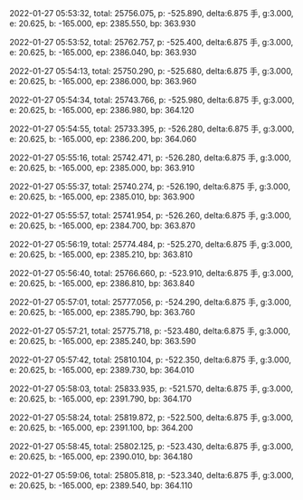 2022-01-27 05:53:32, total: 25756.075, p: -525.890, delta:6.875 手, g:3.000, e: 20.625, b: -165.000, ep: 2385.550, bp: 363.930

2022-01-27 05:53:52, total: 25762.757, p: -525.400, delta:6.875 手, g:3.000, e: 20.625, b: -165.000, ep: 2386.040, bp: 363.930

2022-01-27 05:54:13, total: 25750.290, p: -525.680, delta:6.875 手, g:3.000, e: 20.625, b: -165.000, ep: 2386.000, bp: 363.960

2022-01-27 05:54:34, total: 25743.766, p: -525.980, delta:6.875 手, g:3.000, e: 20.625, b: -165.000, ep: 2386.980, bp: 364.120

2022-01-27 05:54:55, total: 25733.395, p: -526.280, delta:6.875 手, g:3.000, e: 20.625, b: -165.000, ep: 2386.200, bp: 364.060

2022-01-27 05:55:16, total: 25742.471, p: -526.280, delta:6.875 手, g:3.000, e: 20.625, b: -165.000, ep: 2385.000, bp: 363.910

2022-01-27 05:55:37, total: 25740.274, p: -526.190, delta:6.875 手, g:3.000, e: 20.625, b: -165.000, ep: 2385.010, bp: 363.900

2022-01-27 05:55:57, total: 25741.954, p: -526.260, delta:6.875 手, g:3.000, e: 20.625, b: -165.000, ep: 2384.700, bp: 363.870

2022-01-27 05:56:19, total: 25774.484, p: -525.270, delta:6.875 手, g:3.000, e: 20.625, b: -165.000, ep: 2385.210, bp: 363.810

2022-01-27 05:56:40, total: 25766.660, p: -523.910, delta:6.875 手, g:3.000, e: 20.625, b: -165.000, ep: 2386.810, bp: 363.840

2022-01-27 05:57:01, total: 25777.056, p: -524.290, delta:6.875 手, g:3.000, e: 20.625, b: -165.000, ep: 2385.790, bp: 363.760

2022-01-27 05:57:21, total: 25775.718, p: -523.480, delta:6.875 手, g:3.000, e: 20.625, b: -165.000, ep: 2385.240, bp: 363.590

2022-01-27 05:57:42, total: 25810.104, p: -522.350, delta:6.875 手, g:3.000, e: 20.625, b: -165.000, ep: 2389.730, bp: 364.010

2022-01-27 05:58:03, total: 25833.935, p: -521.570, delta:6.875 手, g:3.000, e: 20.625, b: -165.000, ep: 2391.790, bp: 364.170

2022-01-27 05:58:24, total: 25819.872, p: -522.500, delta:6.875 手, g:3.000, e: 20.625, b: -165.000, ep: 2391.100, bp: 364.200

2022-01-27 05:58:45, total: 25802.125, p: -523.430, delta:6.875 手, g:3.000, e: 20.625, b: -165.000, ep: 2390.010, bp: 364.180

2022-01-27 05:59:06, total: 25805.818, p: -523.340, delta:6.875 手, g:3.000, e: 20.625, b: -165.000, ep: 2389.540, bp: 364.110